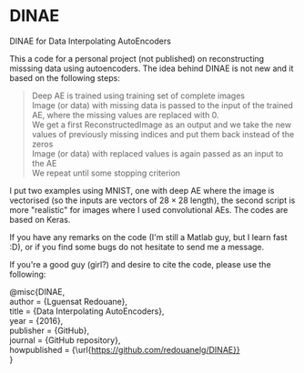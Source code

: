 # DINAE
DINAE for Data Interpolating AutoEncoders

This a code for a personal project (not published) on reconstructing misssing data using autoencoders. The idea behind DINAE is not new and it based on the following steps:

> Deep AE is trained using training set of complete images <br />
> Image (or data) with missing data is passed to the input of the trained AE, where the missing values are replaced with 0. <br />
> We get a first ReconstructedImage as an output and we take the new values of previously missing indices and put them back instead of the zeros <br />
> Image (or data) with replaced values is again passed as an input to the AE <br />
> We repeat until some stopping criterion <br />

I put two examples using MNIST, one with deep AE where the image is vectorised (so the inputs are vectors of $28\times28$ length), the second script is more "realistic" for images where I used convolutional AEs. The codes are based on Keras.

If you have any remarks on the code (I'm still a Matlab guy, but I learn fast :D), or if you find some bugs do not hesitate to send me a message.

If you're a good guy (girl?) and desire to cite the code, please use the following:

@misc{DINAE, <br />
author = {Lguensat Redouane}, <br />
title = {Data Interpolating AutoEncoders}, <br />
year = {2016}, <br />
publisher = {GitHub}, <br />
journal = {GitHub repository}, <br />
howpublished = {\url{https://github.com/redouanelg/DINAE}} <br />
}
